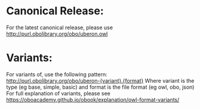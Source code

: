 # Canonical Release:

For the latest canonical release, please use http://purl.obolibrary.org/obo/uberon.owl

# Variants:

For variants of, use the following pattern: 
http://purl.obolibrary.org/obo/uberon-{variant}.{format}
Where variant is the type (eg base, simple, basic) and format is the file format (eg owl, obo, json)
For full explanation of variants, please see https://oboacademy.github.io/obook/explanation/owl-format-variants/
